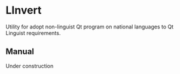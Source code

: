 # LInvert #

Utility for adopt non-linguist Qt program on national languages to Qt Linguist requirements.

## Manual ##

Under construction
